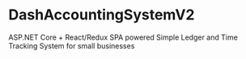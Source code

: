 # DashAccountingSystemV2
ASP.NET Core + React/Redux SPA powered Simple Ledger and Time Tracking System for small businesses
